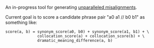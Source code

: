 An in-progress tool for generating [unparalleled misalignments](https://rickiheicklen.com/unparalleled-misalignments.html).

Current goal is to score a candidate phrase pair "a0 a1 // b0 b1" as something like:

    score(a, b) = synonym_score(a0, b0) + synonym_score(a1, b1) + \
                  collocation_score(a) + collocation_score(b) + \
                  dramatic_meaning_difference(a, b)